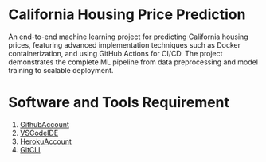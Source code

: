 # California Housing Price Prediction
An end-to-end machine learning project for predicting California housing prices, featuring advanced implementation techniques such as Docker containerization, and using GitHub Actions for CI/CD. The project demonstrates the complete ML pipeline from data preprocessing and model training to scalable deployment.

# Software and Tools Requirement

1. [GithubAccount](https://github.com)
2. [VSCodeIDE](https://code.visualstudio.com/)
3. [HerokuAccount](https://heroku.com)
4. [GitCLI](https://git-scm.com/book/en/v2/Getting-Started-The-Command-Line)
